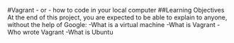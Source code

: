 #Vagrant - or - how to code in your local computer
##Learning Objectives
At the end of this project, you are expected to be able to explain to anyone, without the help of Google:
-What is a virtual machine
-What is Vagrant
-Who wrote Vagrant
-What is Ubuntu
